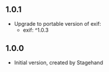 ## 1.0.1

- Upgrade to portable version of exif:
    - exif: ^1.0.3

## 1.0.0

- Initial version, created by Stagehand

